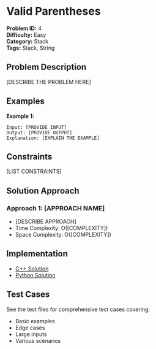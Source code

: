# Valid Parentheses

**Problem ID:** 4  
**Difficulty:** Easy  
**Category:** Stack  
**Tags:** Stack, String

## Problem Description

[DESCRIBE THE PROBLEM HERE]

## Examples

**Example 1:**
```
Input: [PROVIDE INPUT]
Output: [PROVIDE OUTPUT]
Explanation: [EXPLAIN THE EXAMPLE]
```

## Constraints

[LIST CONSTRAINTS]

## Solution Approach

### Approach 1: [APPROACH NAME]
- [DESCRIBE APPROACH]
- Time Complexity: O([COMPLEXITY])
- Space Complexity: O([COMPLEXITY])

## Implementation

- [C++ Solution](../../../solutions/cpp/valid_parentheses.cpp)
- [Python Solution](../../../solutions/python/valid_parentheses.py)

## Test Cases

See the test files for comprehensive test cases covering:
- Basic examples
- Edge cases
- Large inputs
- Various scenarios
